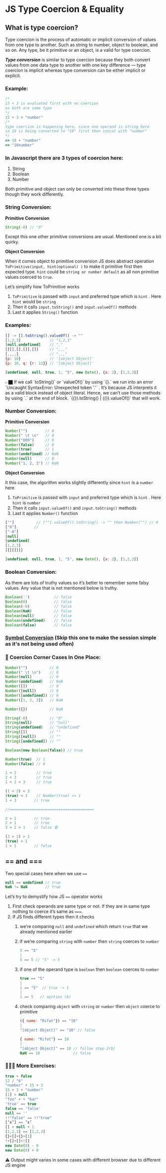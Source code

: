 # JS Type Coercion & Equality

## What is type coercion?

Type coercion is the process of automatic or implicit conversion of values from one type to another. Such as string to number, object to boolean, and so on. Any type, be it primitive or an object, is a valid for type coercion.

***Type conversion*** is similar to type coercion because they both convert values from one data type to another with one key difference — type coercion is implicit whereas type conversion can be either implicit or explicit.

### Example:

```jsx
/* 
15 + 3 is evaluated first with no coercion 
as both are same type
*/
15 + 3 + "number" 
/*
type coercion is happening here, since one operand is string here 
so 18 is being converted to "18" first then concat with "number"
*/
=> 18 + "number"
=> "18number"
```

### **In Javascript there are 3 types of coercion here:**

1. String
2. Boolean
3. Number

Both primitive and object can only be converted into these three types though they work differently.

### String Conversion:

**Primitive Conversion**

```jsx
String(-0) // "0"
```
Except this one other primitive conversions are usual. Mentioned one is a bit quirky.

**Object Conversion**

When it comes object to primitive conversion JS does abstract operation `ToPrimitive(input, hint(optional) )` to make it primitive first then expected type. `hint` could be `string or number default` as all non primitive values coerced to `true`.

Let’s simplify how ToPrimitive works

1. `ToPrimitive` is passed with `input` and preferred type which is `hint` . Here `hint` would be `string`
2. Then it calls `input.toString()` and `input.valueOf()` methods
3. Last it applies `String()` function

### Examples:

```jsx
[] -> [].toString().valueOf() -> ""
[1,2,3]             // "1,2,3"
[null,undefined]    // ","
[[[],[],[]],[]]     // ",,,"
[,,,,]              // ",,,"
{p: 10}             // '[object Object]'
{p: 10, q: {r: 12}} // '[object Object]'

[undefined, null, true, 1, "5", new Date(), {a: 2}, [1,2,3]]
```

<aside>
👉🏿 If we call `toString()` or `valueOf()` by using `{}.` we run into an error `Uncaught SyntaxError: Unexpected token '.'` . It’s because JS interprets it as a valid block instead of object literal. Hence, we can’t use those methods by using `.` at the end of block. `({}).toString() | ({}).valueOf()` that will work.

</aside>

### Number Conversion:

**Primitive Conversion**

```jsx
Number("")        // 0
Number(" \t \n"   // 0
Number("009")     // 9
Number(false)     // 0
Number(true)      // 1
Number(undefined) // NaN
Number(null)      // 0
Number("1, 2, 3") // NaN
```

**Object Conversion**

It this case, the algorithm works slightly differently since `hint` is a `number` here

1. `ToPrimitive` is passed with `input` and preferred type which is `hint` . Here `hint` is `number`
2. Then it calls `input.valueOf()` and `input.toString()` methods
3. Last it applies `Number()` function

```jsx
[""]          // [""].valueOf().toString() -> "" then Number("") // 0
["0"].       // 
["-0"]
[null]
[undefined]
[1,2,3]
[[[[]]]]

[undefined, null, true, 1, "5", new Date(), {a: 2}, [1,2,3]]
```

### Boolean Conversion:

As there are lots of truthy values so it’s better to remember some falsy values. Any value that is not mentioned below is truthy.

```jsx
Boolean('')           // false
Boolean(0)            // false     
Boolean(-0)           // false
Boolean(NaN)          // false
Boolean(null)         // false
Boolean(undefined)    // false
Boolean(false)        // false
```

### [Symbol Conversion](https://leanpub.com/understandinges6/read/#leanpub-auto-symbol-coercion) (Skip this one to make the session simple as it's not being used often)

### 🧐 Coercion Corner Cases In One Place:

```jsx
Number("")          // 0
Number(" \t \n")    // 0
Number(null)        // 0
Number(undefined)   // NaN
Number([])          // 0
Number([null])      // 0
Number([undefined]) // 0
Number([1, 2, 3])   // NaN

Number({})          // NaN

String(-0)          // "0"
String(null)        // "null"
String(undefined)   // "undefined"
String([])          // ""
String([null])      // ""
String([undefined]) // ""

Boolean(new Boolean(false)) // true
```

```jsx
Number(true)  // 1
Number(false) // 0

1 < 2         // true
2 < 3         // true
1 < 2 < 3     // true

(1 < 2) < 3
(true) < 3    // Number(true) => 1
1 < 3        // true

//======================================

3 > 2        // true
2 > 1        // true
3 > 2 > 1    // false 😨

(3 > 2) > 1
(true) > 1
1 > 1        // false

```

## == and ===

Two special cases here when we use `==` 

```jsx
null == undefined // true
NaN != NaN        // true
```

Let’s try to demystify how JS `==` operator works

1. First check operands are same type or not. If they are in same type nothing to coerce it’s same as `===`.
2. If JS finds different types then it checks
    1. we’re comparing `null` and `undefined` which return `true` that we already mentioned earlier
    2. if we’re comparing `string` with `number` then `string` coerces to `number`
        
        ```jsx
        5 == "5"
        |
        5 == 5 // "5" -> 5
        ```
        
    3. if one of the operand type is `boolean` then `boolean` coerces to `number`
        
        ```jsx
        true == "5"
        |
        1 == "5"  // true -> 1
        |
        1 == 5   // opntion (b)
        ```
        
    4. check comparing `object` with `string` or `number` then `object` coerce to primitive
        
        ```jsx
        ({ name: "Rifat"}) == "10"
        |
        "[object Object]" == "10" // false
        
        { name: "Rifat"} == 10
        |
        "[object Object]" == 10 // follow step 2(b)
        NaN == 10               // false
        ```
        

### 🏋🏿‍♂️ More Exercises:

```jsx
true + false
12 / "6"
"number" + 15 + 3
15 + 3 + "number"
[1] > null
"foo" + + "bar"
'true' == true
false == 'false'
null == ''
!!"false" == !!"true"
[‘x’] == ‘x’
[] + null + 1
[1,2,3] == [1,2,3]
{}+[]+{}+[1]
!+[]+[]+![]
new Date(0) - 0
new Date(0) + 0
```

<aside>
⚠️ Output might varies in some cases with different browser due to different JS engine

</aside>
